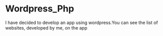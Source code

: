 # Wordpress_Php
I have decided to develop an app using wordpress.You can see the list of websites, developed by me, on the app
